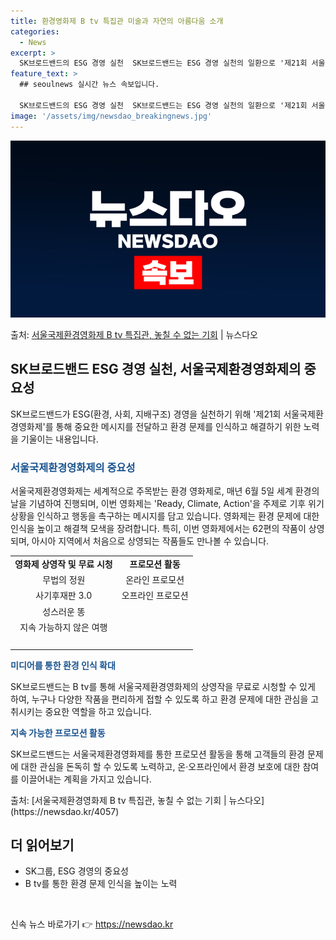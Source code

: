 ```yaml
---
title: 환경영화제 B tv 특집관 미술과 자연의 아름다움 소개
categories:
  - News
excerpt: >
  SK브로드밴드의 ESG 경영 실천  SK브로드밴드는 ESG 경영 실천의 일환으로 '제21회 서울국제환경영화제…
feature_text: >
  ## seoulnews 실시간 뉴스 속보입니다.

  SK브로드밴드의 ESG 경영 실천  SK브로드밴드는 ESG 경영 실천의 일환으로 '제21회 서울국제환경영화제…
image: '/assets/img/newsdao_breakingnews.jpg'
---
```


![뉴스다오 속보](/assets/img/newsdao_breakingnews.jpg)

<p>출처: <a href="https://newsdao.kr/4057" rel="dofollow">서울국제환경영화제 B tv 특집관, 놓칠 수 없는 기회</a> | 뉴스다오</p>

<h2 data-ke-size="size26">SK브로드밴드 ESG 경영 실천, 서울국제환경영화제의 중요성</h2>
<p data-ke-size="size16">SK브로드밴드가 ESG(환경, 사회, 지배구조) 경영을 실천하기 위해 '제21회 서울국제환경영화제'를 통해 중요한 메시지를 전달하고 환경 문제를 인식하고 해결하기 위한 노력을 기울이는 내용입니다.</p>

<h3><b><span style="color: #1a5490;">서울국제환경영화제의 중요성</span></b></h3>
<p data-ke-size="size16">서울국제환경영화제는 세계적으로 주목받는 환경 영화제로, 매년 6월 5일 세계 환경의 날을 기념하여 진행되며, 이번 영화제는 'Ready, Climate, Action'을 주제로 기후 위기 상황을 인식하고 행동을 촉구하는 메시지를 담고 있습니다. 영화제는 환경 문제에 대한 인식을 높이고 해결책 모색을 장려합니다. 특히, 이번 영화제에서는 62편의 작품이 상영되며, 아시아 지역에서 처음으로 상영되는 작품들도 만나볼 수 있습니다.</p>

<table>
	<tbody>
		<tr>
			<td style="text-align: center; height: 17px;"><b>영화제 상영작 및 무료 시청</b></td>
			<td style="text-align: center; height: 17px;"><b>프로모션 활동</b></td>
		</tr>
		<tr>
			<td style="text-align: center; height: 17px;">무법의 정원</td>
			<td style="text-align: center; height: 17px;">온라인 프로모션</td>
		</tr>
		<tr>
			<td style="text-align: center; height: 17px;">사기후재판 3.0</td>
			<td style="text-align: center; height: 17px;">오프라인 프로모션</td>
		</tr>
		<tr>
			<td style="text-align: center; height: 17px;">성스러운 똥</td>
			<td style="text-align: center; height: 17px;">&nbsp;</td>
		</tr>
		<tr>
			<td style="text-align: center; height: 17px;">지속 가능하지 않은 여행</td>
			<td style="text-align: center; height: 17px;">&nbsp;</td>
		</tr>
		<tr>
			<td style="text-align: center; height: 17px;">&nbsp;</td>
			<td style="text-align: center; height: 17px;">&nbsp;</td>
		</tr>
	</tbody>
</table>

<p data-ke-size="size16"><b><span style="color: #1a5490;">미디어를 통한 환경 인식 확대</span></b></p>
<p data-ke-size="size16">SK브로드밴드는 B tv를 통해 서울국제환경영화제의 상영작을 무료로 시청할 수 있게 하여, 누구나 다양한 작품을 편리하게 접할 수 있도록 하고 환경 문제에 대한 관심을 고취시키는 중요한 역할을 하고 있습니다.</p>

<p data-ke-size="size16"><b><span style="color: #1a5490;">지속 가능한 프로모션 활동</span></b></p>
<p data-ke-size="size16">SK브로드밴드는 서울국제환경영화제를 통한 프로모션 활동을 통해 고객들의 환경 문제에 대한 관심을 돈독히 할 수 있도록 노력하고, 온·오프라인에서 환경 보호에 대한 참여를 이끌어내는 계획을 가지고 있습니다.</p>

<p data-ke-size="size16">출처: [서울국제환경영화제 B tv 특집관, 놓칠 수 없는 기회 | 뉴스다오](https://newsdao.kr/4057)</p>
<h2 data-ke-size="size26">더 읽어보기</h2>
<ul>
	<li>SK그룹, ESG 경영의 중요성</li>
	<li>B tv를 통한 환경 문제 인식을 높이는 노력</li>
</ul>
<p data-ke-size="size16">&nbsp;</p> 

신속 뉴스 바로가기 👉 <a href="https://newsdao.kr" rel="dofollow">https://newsdao.kr</a>


